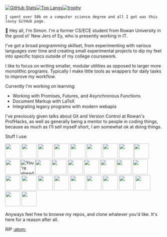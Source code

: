 [![GitHub Stats](https://github-readme-stats.vercel.app/api?username=sthurston99&bg_color=303446&text_color=c6d0f5&icon_color=ca9ee6&title_color=81c8be)](https://github.com/anuraghazra/github-readme-stats)[![Top Langs](https://github-readme-stats.vercel.app/api/top-langs/?username=sthurston99&layout=compact&bg_color=303446&text_color=c6d0f5&icon_color=ca9ee6&title_color=81c8be)](https://github.com/anuraghazra/github-readme-stats)[![trophy](https://github-profile-trophy.vercel.app/?username=sthurston99)](https://github.com/ryo-ma/github-profile-trophy)

`I spent over 50k on a computer science degree and all I got was this lousy GitHub page.`

👋 Hey all, I'm Simon. I'm a former CS/ECE student from Rowan University in the good ol' New Jers of Ey, who is presently working in IT.

I've got a broad programming skillset, from experimenting with various languages over time and creating small experimental projects to dip my feet into specific topics outside of my college coursework.

I like to focus on writing smaller, modular utilities as opposed to larger more monolithic programs. Typically I make little tools as wrappers for daily tasks to improve my workflow.

Currently I'm working on learning:
- Working with Promises, Futures, and Asynchronous Functions
- Document Markup with LaTeX
- Integrating legacy programs with modern webapis

I've previously given talks about Git and Version Control at Rowan's ProfHacks, as well as generally being a mentor to people in coding things, because as much as I'll sell myself short, I am somewhat ok at doing things.

Stuff I use:

<a href="https://archlinux.org/"><img height="48" width="48" src="https://cdn.simpleicons.org/archlinux" /></a> <a href="https://autohotkey.com"><img height="48" width="48" src="https://cdn.simpleicons.org/autohotkey" /></a> <a href="https://bitwarden.com"><img height="48" width="48" src="https://cdn.simpleicons.org/bitwarden" /></a> <a href="https://www.open-std.org/jtc1/sc22/wg14/"><img height="48" width="48" src="https://cdn.simpleicons.org/c" /></a> <a href="https://isocpp.org/"><img height="48" width="48" src="https://cdn.simpleicons.org/cplusplus" /></a> <a href="https://darkreader.org/"><img height="48" width="48" src="https://cdn.simpleicons.org/darkreader" /></a> <a href="https://duckduckgo.com/"><img height="48" width="48" src="https://cdn.simpleicons.org/duckduckgo" /></a> <img height="48" width="48" src="https://cdn.simpleicons.org/dungeonsanddragons" /><a href="https://www.mozilla.org/en-US/firefox/new/"><img height="48" width="48" src="https://cdn.simpleicons.org/firefoxbrowser" /></a> <img height="48" width="48" src="https://cdn.simpleicons.org/git" /><img height="48" width="48" src="https://cdn.simpleicons.org/github" alt="You're already here, silly!" /><a href="https://gnu.org/"><img height="48" width="48" src="https://cdn.simpleicons.org/gnu" /></a> <a href="https://gnu.org/software/bash/"><img height="48" width="48" src="https://cdn.simpleicons.org/gnubash" /></a> <a href="https://ieee.org/"><img height="48" width="48" src="https://cdn.simpleicons.org/ieee" /></a> <a href="https://latex-project.org"><img height="48" width="48" src="https://cdn.simpleicons.org/LaTeX" /></a> <a href="https://libreoffice.org/"><img height="48" width="48" src="https://cdn.simpleicons.org/libreoffice" /></a> <a href="https://notion.so/"><img height="48" width="48" src="https://cdn.simpleicons.org/notion" /></a> <a href="https://openwrt.org/"><img height="48" width="48" src="https://cdn.simpleicons.org/openwrt" /></a> <a href="https://aka.ms/pwsh"><img height="48" width="48" src="https://cdn.simpleicons.org/powershell" /></a> <a href="https://protonmail.com"><img height="48" width="48" src="https://cdn.simpleicons.org/protonmail" /></a> <a href="https://protonvpn.com/"><img height="48" width="48" src="https://cdn.simpleicons.org/protonvpn" /></a> <a href="https://python.org"><img height="48" width="48" src="https://cdn.simpleicons.org/python" /></a> <a href="https://raspberrypi.com"><img height="48" width="48" src="https://cdn.simpleicons.org/raspberrypi" /></a> <a href="https://rust-lang.org"><img height="48" width="48" src="https://cdn.simpleicons.org/rust" /></a> <a href="https://www.thinkwiki.org/wiki/Category:X60"><img height="48" width="48" src="https://cdn.simpleicons.org/thinkpad" /></a> <a href="https://github.com/gorhill/uBlock"><img height="48" width="48" src="https://cdn.simpleicons.org/ublockorigin" /></a> <a href="https://vim.org"><img height="48" width="48" src="https://cdn.simpleicons.org/vim" /></a> <a href="https://github.com/VSCodium/vscodium"><img height="48" width="48" src="https://cdn.simpleicons.org/vscodium" /></a> <a href="https://github.com/Microsoft/Terminal"><img height="48" width="48" src="https://cdn.simpleicons.org/windowsterminal" /></a>

Anyways feel free to browse my repos, and clone whatever you'd like. It's here for a reason after all.

RIP [:atom:](https://github.com/atom/atom)